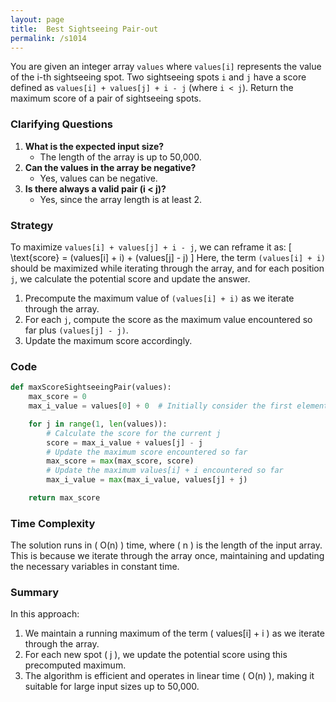 ```yaml
---
layout: page
title:  Best Sightseeing Pair-out
permalink: /s1014
---
```

You are given an integer array `values` where `values[i]` represents the value of the i-th sightseeing spot. Two sightseeing spots `i` and `j` have a score defined as `values[i] + values[j] + i - j` (where `i < j`). Return the maximum score of a pair of sightseeing spots.

### Clarifying Questions
1. **What is the expected input size?**
   - The length of the array is up to 50,000.
2. **Can the values in the array be negative?**
   - Yes, values can be negative.
3. **Is there always a valid pair (i < j)?**
   - Yes, since the array length is at least 2.

### Strategy
To maximize `values[i] + values[j] + i - j`, we can reframe it as:
\[ \text{score} = (values[i] + i) + (values[j] - j) \]
Here, the term `(values[i] + i)` should be maximized while iterating through the array, and for each position `j`, we calculate the potential score and update the answer.

1. Precompute the maximum value of `(values[i] + i)` as we iterate through the array.
2. For each `j`, compute the score as the maximum value encountered so far plus `(values[j] - j)`.
3. Update the maximum score accordingly.

### Code
```python
def maxScoreSightseeingPair(values):
    max_score = 0
    max_i_value = values[0] + 0  # Initially consider the first element

    for j in range(1, len(values)):
        # Calculate the score for the current j
        score = max_i_value + values[j] - j
        # Update the maximum score encountered so far
        max_score = max(max_score, score)
        # Update the maximum values[i] + i encountered so far
        max_i_value = max(max_i_value, values[j] + j)

    return max_score
```

### Time Complexity
The solution runs in \( O(n) \) time, where \( n \) is the length of the input array. This is because we iterate through the array once, maintaining and updating the necessary variables in constant time.

### Summary
In this approach:
1. We maintain a running maximum of the term \( values[i] + i \) as we iterate through the array.
2. For each new spot \( j \), we update the potential score using this precomputed maximum.
3. The algorithm is efficient and operates in linear time \( O(n) \), making it suitable for large input sizes up to 50,000.